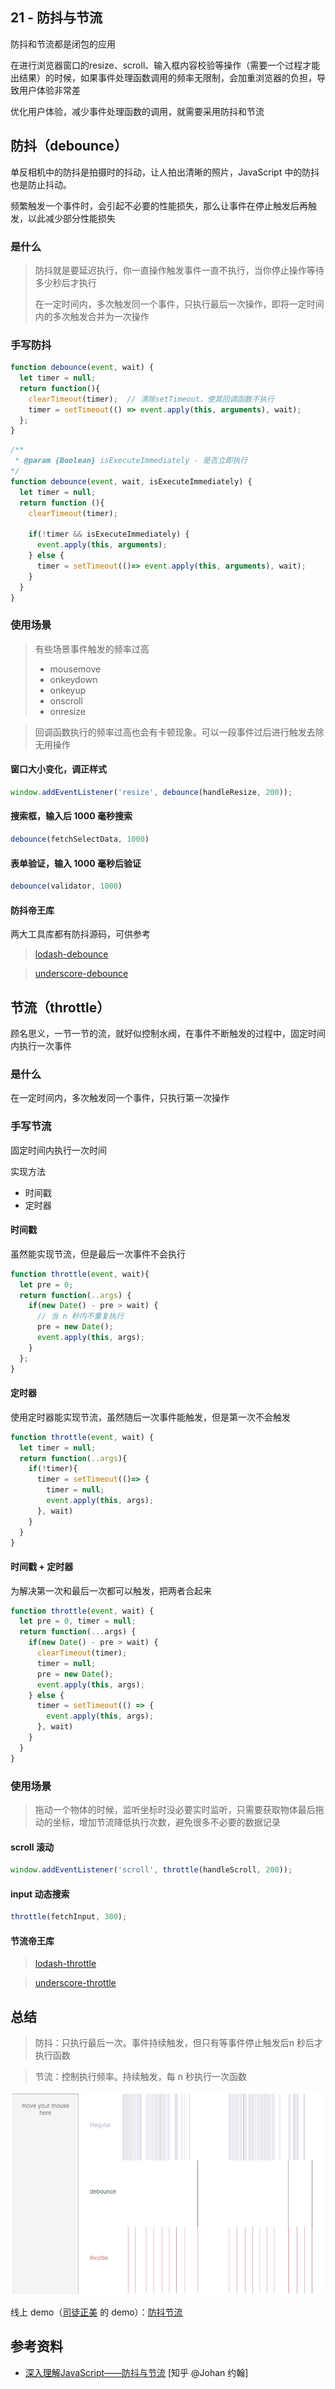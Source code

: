 ## 21 - 防抖与节流

防抖和节流都是闭包的应用

在进行浏览器窗口的resize、scroll、输入框内容校验等操作（需要一个过程才能出结果）的时候，如果事件处理函数调用的频率无限制，会加重浏览器的负担，导致用户体验非常差

优化用户体验，减少事件处理函数的调用，就需要采用防抖和节流

## 防抖（debounce）

单反相机中的防抖是拍摄时的抖动，让人拍出清晰的照片，JavaScript 中的防抖也是防止抖动。

频繁触发一个事件时，会引起不必要的性能损失，那么让事件在停止触发后再触发，以此减少部分性能损失

### 是什么

> 防抖就是要延迟执行，你一直操作触发事件一直不执行，当你停止操作等待多少秒后才执行
>
> 在一定时间内，多次触发同一个事件，只执行最后一次操作，即将一定时间内的多次触发合并为一次操作

### 手写防抖

```javascript
function debounce(event, wait) {
  let timer = null;
  return function(){
    clearTimeout(timer);  // 清除setTimeout，使其回调函数不执行
    timer = setTimeout(() => event.apply(this, arguments), wait);
  };
}
```

```javascript
/**
 * @param {Boolean} isExecuteImmediately - 是否立即执行
*/
function debounce(event, wait, isExecuteImmediately) {
  let timer = null;
  return function (){
    clearTimeout(timer);

    if(!timer && isExecuteImmediately) {
      event.apply(this, arguments);
    } else {
      timer = setTimeout(()=> event.apply(this, arguments), wait);
    }
  }
}
```

### 使用场景

> 有些场景事件触发的频率过高
> - mousemove
> - onkeydown
> - onkeyup
> - onscroll
> - onresize

> 回调函数执行的频率过高也会有卡顿现象。可以一段事件过后进行触发去除无用操作

#### 窗口大小变化，调正样式

```javascript
window.addEventListener('resize', debounce(handleResize, 200));
```

#### 搜索框，输入后 1000 毫秒搜索

```javascript
debounce(fetchSelectData, 1000)
```

#### 表单验证，输入 1000 毫秒后验证

```javascript
debounce(validator, 1000)
```

#### 防抖帝王库

两大工具库都有防抖源码，可供参考

> [lodash-debounce](https://github.com/lodash/lodash/blob/main/src/debounce.ts) 

> [underscore-debounce](https://github.com/jashkenas/underscore/blob/master/modules/debounce.js)

## 节流（throttle）

顾名思义，一节一节的流，就好似控制水阀，在事件不断触发的过程中，固定时间内执行一次事件

### 是什么

在一定时间内，多次触发同一个事件，只执行第一次操作

### 手写节流

固定时间内执行一次时间

实现方法
- 时间戳
- 定时器

#### 时间戳

虽然能实现节流，但是最后一次事件不会执行

```javascript
function throttle(event, wait){
  let pre = 0;
  return function(..args) {
    if(new Date() - pre > wait) {
      // 当 n 秒内不重复执行
      pre = new Date();
      event.apply(this, args);
    }
  };
}
```


#### 定时器

使用定时器能实现节流，虽然随后一次事件能触发，但是第一次不会触发

```javascript
function throttle(event, wait) {
  let timer = null;
  return function(..args){
    if(!timer){
      timer = setTimeout(()=> {
        timer = null;
        event.apply(this, args);
      }, wait)
    }
  }
}
```

#### 时间戳 + 定时器

为解决第一次和最后一次都可以触发，把两者合起来

```javascript
function throttle(event, wait) {
  let pre = 0, timer = null;
  return function(...args) {
    if(new Date() - pre > wait) {
      clearTimeout(timer);
      timer = null;
      pre = new Date();
      event.apply(this, args);
    } else {
      timer = setTimeout(() => {
        event.apply(this, args);
      }, wait)
    }
  }
}
```

### 使用场景

> 拖动一个物体的时候，监听坐标时没必要实时监听，只需要获取物体最后拖动的坐标，增加节流降低执行次数，避免很多不必要的数据记录

#### scroll 滚动

```javascript
window.addEventListener('scroll', throttle(handleScroll, 200));
```

#### input 动态搜索

```javascript
throttle(fetchInput, 300);
```

#### 节流帝王库

> [lodash-throttle](https://github.com/lodash/lodash/blob/main/src/throttle.ts) 

> [underscore-throttle](https://github.com/jashkenas/underscore/blob/master/modules/throttle.js)

## 总结

> 防抖：只执行最后一次。事件持续触发，但只有等事件停止触发后n 秒后才执行函数

> 节流：控制执行频率。持续触发，每 n 秒执行一次函数

![防抖节流对比图](/static/WX_20231115235532.png)

线上 demo（[司徒正美](https://www.azhubaby.com/) 的 demo）：[防抖节流](https://demo.azhubaby.com/%E9%98%B2%E6%8A%96%E4%B8%8E%E8%8A%82%E6%B5%81/index.html)

## 参考资料

- [深入理解JavaScript——防抖与节流](https://zhuanlan.zhihu.com/p/575269569) [知乎 @Johan 约翰]